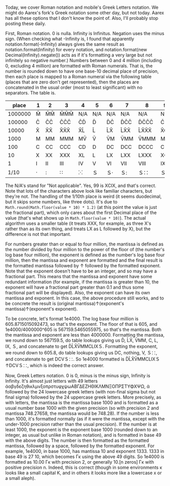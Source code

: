 Today, we cover Roman notation and mobile's Greek Letters notation. We might do Aarex's fork's Greek notation some other day, but not today. Aarex has all these options that I don't know the point of. Also, I'll probably stop posting these daily.

First, Roman notation. 0 is nulla. Infinity is Infinitus. Negation uses the minus sign. (When checking what -Infinity is, I found that apparently notation.format(-Infinity) always gives the same result as notation.format(Infinity) for every notation, and notation.format(new Decimal(Infinity).negate()) acts as if it's formatting a very large but not infinitely so negative number.) Numbers between 0 and 4 million (including 0, excluding 4 million) are formatted with Roman numerals. That is, the number is rounded down to have one base-10 decimal place of precision, then each place is mapped to a Roman numeral via the following table (places that are zero don't get represented), then the places are concatenated in the usual order (most to least significant) with no separators. The table is.

|place|1|2|3|4|5|6|7|8|9|
|---|---|---|---|---|---|---|---|---|---|
|1000000|M̄|M̄M̄|M̄M̄M̄|N/A|N/A|N/A|N/A|N/A|N/A|
|100000|C̄|C̄C̄|C̄C̄C̄|C̄D̄|D̄|D̄C̄|D̄C̄C̄|D̄C̄C̄C̄|C̄M̄|
|10000|X̄|X̄X̄|X̄X̄X̄|X̄L̄|L̄|L̄X̄|L̄X̄X̄|L̄X̄X̄X̄|X̄C̄|
|1000|Ⅿ|ⅯⅯ|ⅯⅯⅯ|ⅯV̄|V̄|V̄Ⅿ|V̄ⅯⅯ|V̄ⅯⅯⅯ|ⅯX̄|
|100|Ⅽ|ⅭⅭ|ⅭⅭⅭ|ⅭⅮ|Ⅾ|ⅮⅭ|ⅮⅭⅭ|ⅮⅭⅭⅭ|ⅭⅯ|
|10|Ⅹ|ⅩⅩ|ⅩⅩⅩ|ⅩⅬ|Ⅼ|ⅬⅩ|ⅬⅩⅩ|ⅬⅩⅩⅩ|ⅩⅭ|
|1|Ⅰ|ⅠⅠ|ⅠⅠⅠ|ⅠⅤ|Ⅴ|ⅤⅠ|ⅤⅠⅠ|ⅤⅠⅠⅠ|ⅠⅩ|
|1/10|·|:|∷|⁙|Ｓ|Ｓ·|Ｓ:|Ｓ∷|Ｓ⁙|

The N/A's stand for "Not applicable". Yes, 99 is ⅩⅭⅠⅩ, and that's correct. Note that lots of the characters above look like familiar characters, but they're not. The handling of the 1/10th place is weird (it seems duodecimal, but it skips some numbers, like three dots). It's due to `Math.round(Math.floor(value * 10) * 1.2)` (at this point the value is just the fractional part), which only cares about the first Decimal place of the value (that's what shows up in `Math.floor(value * 10)`). The actual algorithm uses a smaller table (it treats ⅩⅩⅩ, for example, as three Ⅹ's rather than as its own thing, and treats ⅬⅩ as Ⅼ followed by Ⅹ), but the difference is not that important.

For numbers greater than or equal to four million, the mantissa is defined as the number divided by four million to the power of the floor of (the number's log base four million), the exponent is defined as the number's log base four million, then the mantissa and exponent are formatted and the final result is the formatted mantissa followed by ↑ followed by the formatted exponent. Note that the exponent doesn't have to be an integer, and so may have a fractional part. This means that the mantissa and exponent have some redundant information (for example, if the mantissa is greater than 10, the exponent will have a fractional part greater than 0.1 and thus some fractional part will be displayed). Also, the exponent can have its own mantissa and exponent. In this case, the above procedure still works, and to be concrete the result is (original mantissa)↑(exponent's mantissa)↑(exponent's exponent).

To be concrete, let's format 1e4000. The log base four million is 605.8715015092473, so that's the exponent. The floor of that is 605, and 1e4000/4000000^605 is 567159.5465055975, so that's the mantissa. Both the mantissa and exponent are less than 4000000. Formatting the mantissa, we round down to 567159.5, do table lookups giving us D̄, L̄X̄, V̄ⅯⅯ, Ⅽ, Ⅼ, ⅠⅩ, Ｓ, and concatenate to get D̄L̄X̄V̄ⅯⅯⅭⅬⅠⅩＳ. Formatting the exponent, we round down to 605.8, do table lookups giving us ⅮⅭ, nothing, Ⅴ, Ｓ∷, and concatenate to get ⅮⅭⅤＳ∷. So 1e4000 formatted is D̄L̄X̄V̄ⅯⅯⅭⅬⅠⅩＳ↑ⅮⅭⅤＳ∷, which is indeed the correct answer.

Now, Greek Letters notation. 0 is 0, minus is the minus sign, Infinity is Infinity. It's almost just letters with 49 letters άαβγδεζηθικλμνξοπρστυφχψωΑΒΓΔΕΖΗΘΙΚΛΜΝΞΟΠΡΣΤΥΦΧΨΩ, ά followed by the 24 lowercase greek letters (with non-final sigma but not final sigma) followed by the 24 uppercase greek letters. More precisely, as with letters, the mantissa is the mantissa base 1000 and is formatted as a usual number base 1000 with the given precision (so with precision 2 and mantissa 748.27658, the mantissa would be 748.28). If the number is less than 1000, it's formatted normally (as if it were the mantissa, except with the under-1000 precision rather than the usual precision). If the number is at least 1000, the exponent is the exponent base 1000 (rounded down to an integer, as usual but unlike in Roman notation), and is formatted in base 49 with the above digits. The number is then formatted as the formatted mantissa, followed by a space, followed by the formatted exponent. For example, 1e4000, in base 1000, has mantissa 10 and exponent 1333. 1333 in base 49 is 27 10, which becomes Γκ using the above 49 digits. So 1e4000 is formatted as 10.00 Γκ with precision 2, or generally 10.[n zeros] Γκ with positive precision n. Indeed, this is correct (though in some environments κ looks like a small capital K, and in others it looks more like a lowercase x or a small aleph).

